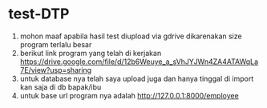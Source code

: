 # test-DTP
1. mohon maaf apabila hasil test diupload via gdrive dikarenakan size program terlalu besar
2. berikut link program yang telah di kerjakan https://drive.google.com/file/d/12b6Weuye_a_sVhJYJWn4ZA4ATAWqLa7E/view?usp=sharing
3. untuk database nya telah saya upload juga dan hanya tinggal di import kan saja di db bapak/ibu
4. untuk base url program nya adalah http://127.0.0.1:8000/employee

